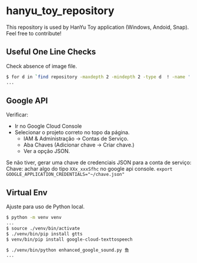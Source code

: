 # hanyu_toy_repository

This repository is used by HanYu Toy application (Windows, Andoid, Snap).
Feel free to contribute!  

## Useful One Line Checks

Check absence of image file.

```bash
$ for d in `find repository -maxdepth 2 -mindepth 2 -type d  ! -name '.*'` ; do [ ! -e $d/image.svg ] && echo -n "$d - " && cat $d/pt.txt && echo "" ; done
...
```

## Google API

Verificar:

* Ir no Google Cloud Console
* Selecionar o projeto correto no topo da página.
  * IAM & Administração → Contas de Serviço.
  * Aba Chaves (Adicionar chave → Criar chave.)
  * Ver a opção JSON.

Se não tiver, gerar uma chave de credenciais JSON para a conta de serviço:
Chave: achar algo do tipo `XXx_xxxSfhc` no google api console.
`export GOOGLE_APPLICATION_CREDENTIALS="~/chave.json"`

## Virtual Env

Ajuste para uso de Python local.

```bash
$ python -m venv venv 
...
$ source ./venv/bin/activate
$ ./venv/bin/pip install gtts
$ venv/bin/pip install google-cloud-texttospeech 

$ ./venv/bin/python enhanced_google_sound.py 鱼
...

```
